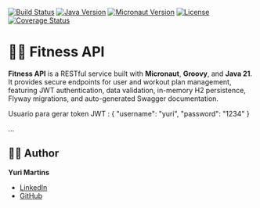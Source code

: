 <!-- PROJECT BADGES -->
[![Build Status](https://img.shields.io/badge/build-passing-brightgreen.svg)](https://github.com/your-username/fitness-api/actions)
[![Java Version](https://img.shields.io/badge/java-21-blue.svg)](https://www.oracle.com/java/)
[![Micronaut Version](https://img.shields.io/badge/micronaut-4.x-green.svg)](https://micronaut.io/)
[![License](https://img.shields.io/badge/license-MIT-lightgrey.svg)](LICENSE)
[![Coverage Status](https://img.shields.io/badge/coverage-—-yellow.svg)](https://coveralls.io/)

# 🏋️‍♂️ Fitness API

**Fitness API** is a RESTful service built with **Micronaut**, **Groovy**, and **Java 21**. It provides secure endpoints for user and workout plan management, featuring JWT authentication, data validation, in-memory H2 persistence, Flyway migrations, and auto-generated Swagger documentation.

Usuario para gerar token JWT :
{
  "username": "yuri",
  "password": "1234"
}


...

## 👨‍💻 Author

**Yuri Martins**  
- [LinkedIn](https://www.linkedin.com/in/codeyurimartins)  
- [GitHub](https://github.com/codeyuri1)
